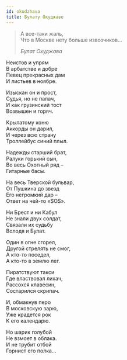 ```yaml
---
id: okudzhava
title: Булату Окуджаве
---
```


> А все-таки жаль,\
> Что в Москве нету больше извозчиков...
>
> _Булат Окуджава_

Неистов и упрям\
В арбатстве и добре\
Певец прекрасных дам\
И листьев в ноябре.

Изыскан он и прост,\
Судья, но не палач,\
И как грузинский тост\
Возвышен и горяч.

Крылатому коню\
Аккорды он дарил,\
И через всю страну\
Троллейбус синий плыл.

Надежды старший брат,\
Ралуки горький сын,\
Во весь Охотный ряд –\
Гитарные басы.

На весь Тверской бульвар,\
От Пушкина до звезд\
Его негромкий дар –\
Ответ на чей-то «SOS».

Ни Брест и ни Кабул\
Не знали двух солдат,\
Связали их судьбу\
Володя и Булат.

Один в огне сгорел,\
Другой стрелять не смог,\
А кто-то поседел,\
А кто-то в землю лег.

Пиратствуют такси\
Где властвовал лихач,\
Рассохся клавесин,\
Состарился скрипач.

И, обмакнув перо\
В московскую зарю,\
Уже крадется рок\
К его календарю.

Но шарик голубой\
Не взмоет в облака.\
И не трубит отбой\
Горнист его полка...
